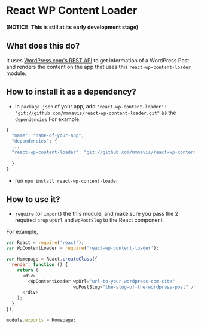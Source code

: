 # React WP Content Loader

**(NOTICE: This is still at its early development stage)**


## What does this do?

It uses [WordPress.com's REST API](https://developer.wordpress.com/docs/api/) to get information of a WordPress Post and renders the content on the app that uses this `react-wp-content-loader` module.


## How to install it as a dependency?

- in `package.json` of your app, add `"react-wp-content-loader": "git://github.com/mmmavis/react-wp-content-loader.git"` as the `dependencies`
For example,
```js
{
  "name": "name-of-your-app",
  "dependencies": {
  ...
  "react-wp-content-loader": "git://github.com/mmmavis/react-wp-content-loader.git"
  ...
  }
}
```
- run `npm install react-wp-content-loader`


## How to use it?
- `require` (or `import`) the this module, and make sure you pass the 2 required `prop` `wpUrl` and `wpPostSlug` to the React component.

For example,
```js
var React = require('react');
var WpContentLoader = require('react-wp-content-loader');

var Homepage = React.createClass({
  render: function () {
    return (
      <div>
        <WpContentLoader wpUrl="url-to-your-wordpress-com-site" 
                         wpPostSlug="the-slug-of-the-wordpress-post" />
      </div>
    );
  }
});

module.exports = Homepage;
```
